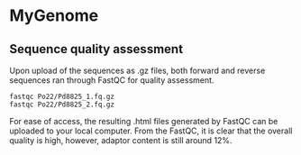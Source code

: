 # MyGenome

## Sequence quality assessment
Upon upload of the sequences as .gz files, both forward and reverse sequences ran through FastQC for quality assessment.

```
fastqc Po22/Pd8825_1.fq.gz
fastqc Po22/Pd8825_2.fq.gz
```
For ease of access, the resulting .html files generated by FastQC can be uploaded to your local computer. From the FastQC, it is clear that the overall quality is high, however, adaptor content is still around 12%. 
